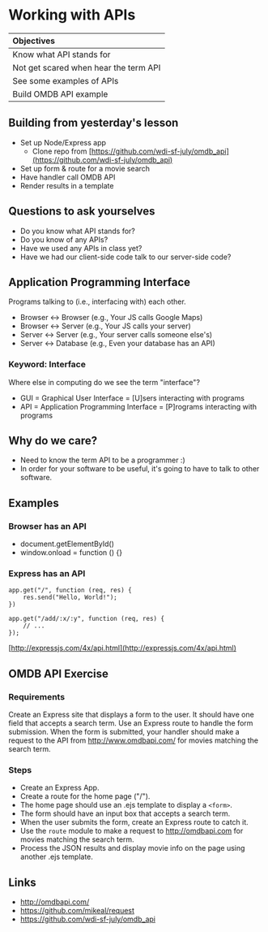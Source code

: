 # Working with APIs

| Objectives |
| :---- |
| Know what API stands for |
| Not get scared when hear the term API |
| See some examples of APIs |
| Build OMDB API example |

## Building from yesterday's lesson

- Set up Node/Express app
    - Clone repo from [https://github.com/wdi-sf-july/omdb_api](https://github.com/wdi-sf-july/omdb_api)
- Set up form & route for a movie search
- Have handler call OMDB API
- Render results in a template

## Questions to ask yourselves

- Do you know what API stands for?
- Do you know of any APIs?
- Have we used any APIs in class yet?
- Have we had our client-side code talk to our server-side code?

## Application Programming Interface

Programs talking to (i.e., interfacing with) each other.

- Browser <-> Browser (e.g., Your JS calls Google Maps)
- Browser <-> Server (e.g., Your JS calls your server)
- Server <-> Server (e.g., Your server calls someone else's)
- Server <-> Database (e.g., Even your database has an API)

### Keyword: Interface

Where else in computing do we see the term "interface"?

- GUI = Graphical User Interface = [U]sers interacting with programs
- API = Application Programming Interface = [P]rograms interacting with programs

## Why do we care?

- Need to know the term API to be a programmer :)
- In order for your software to be useful, it's going to have to talk
  to other software.

## Examples

### Browser has an API

- document.getElementById()
- window.onload = function () {}

### Express has an API

    app.get("/", function (req, res) {
        res.send("Hello, World!");
    })

    app.get("/add/:x/:y", function (req, res) {
        // ...
    });

[http://expressjs.com/4x/api.html](http://expressjs.com/4x/api.html)

## OMDB API Exercise

### Requirements
Create an Express site that displays a form to the user.
It should have one field that accepts a search term. Use an
Express route to handle the form submission. When the form is
submitted, your handler should make a request to the API from
http://www.omdbapi.com/ for movies matching the search term.

### Steps
- Create an Express App.
- Create a route for the home page ("/").
- The home page should use an .ejs template to display a `<form>`.
- The form should have an input box that accepts a search term.
- When the user submits the form, create an Express route to catch it.
- Use the `route` module to make a request to http://omdbapi.com for
  movies matching the search term.
- Process the JSON results and display movie info on the page using
  another .ejs template.

## Links

- http://omdbapi.com/
- https://github.com/mikeal/request
- https://github.com/wdi-sf-july/omdb_api

